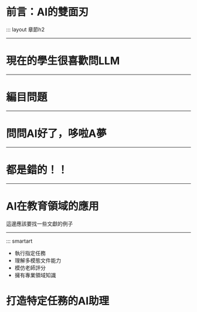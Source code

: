 # 前言：AI的雙面刃

::: layout 章節h2

----

# 現在的學生很喜歡問LLM

----

# 編目問題

----

# 問問AI好了，哆啦A夢

----

# 都是錯的！！

----

# AI在教育領域的應用

這邊應該要找一些文獻的例子

----

::: smartart

- 執行指定任務
- 理解多模態文件能力
- 模仿老師評分
- 擁有專業領域知識

# 打造特定任務的AI助理

